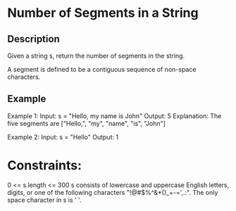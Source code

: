 # Number of Segments in a String
## Description

Given a string s, return the number of segments in the string.

A segment is defined to be a contiguous sequence of non-space characters.

## Example
Example 1:
Input: s = "Hello, my name is John"
Output: 5
Explanation: The five segments are ["Hello,", "my", "name", "is", "John"]

Example 2:
Input: s = "Hello"
Output: 1
 
# Constraints:
0 <= s.length <= 300
s consists of lowercase and uppercase English letters, digits, or one of the following characters "!@#$%^&*()_+-=',.:".
The only space character in s is ' '.